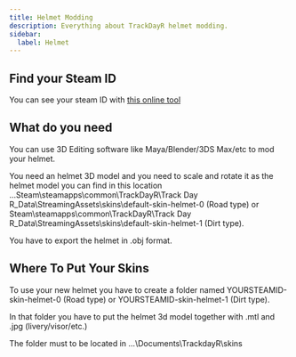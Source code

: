 ```yaml
---
title: Helmet Modding
description: Everything about TrackDayR helmet modding.
sidebar:
  label: Helmet
---
```


## Find your Steam ID

You can see your steam ID with [this online tool](https://steamidfinder.com/ "steamidfinder.com") 

## What do you need

You can use 3D Editing software like Maya/Blender/3DS Max/etc to mod your helmet.

You need an helmet 3D model and you need to scale and rotate it as the helmet model you can find in this location ...Steam\steamapps\common\TrackDayR\Track Day R_Data\StreamingAssets\skins\default-skin-helmet-0 (Road type) or Steam\steamapps\common\TrackDayR\Track Day R_Data\StreamingAssets\skins\default-skin-helmet-1 (Dirt type).

You have to export the helmet in .obj format.

## Where To Put Your Skins

To use your new helmet you have to create a folder named YOURSTEAMID-skin-helmet-0 (Road type) or YOURSTEAMID-skin-helmet-1 (Dirt type).

In that folder you have to put the helmet 3d model together with .mtl and .jpg (livery/visor/etc.)

The folder must to be located in ...\Documents\TrackdayR\skins
